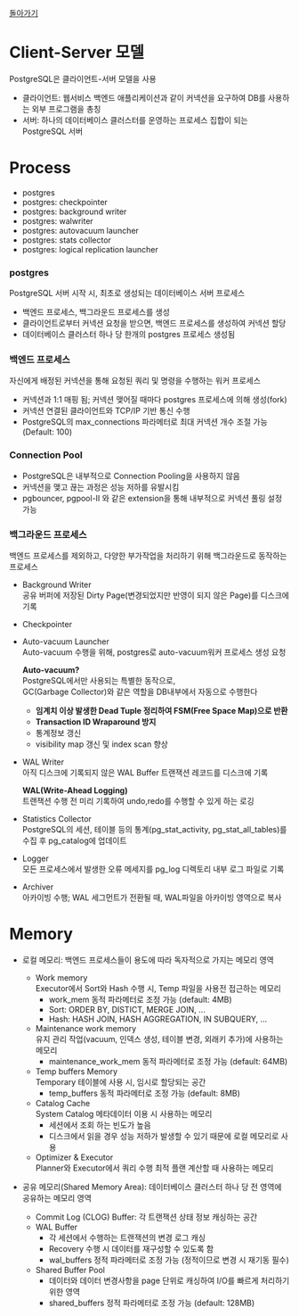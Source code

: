 [돌아가기](https://github.com/LEEJ0NGWAN/postgreSQLTutorial)

# Client-Server 모델
PostgreSQL은 클라이언트-서버 모델을 사용  
- 클라이언트: 웹서비스 백엔드 애플리케이션과 같이 커넥션을 요구하여 DB를 사용하는 외부 프로그램을 총칭
- 서버: 하나의 데이터베이스 클러스터를 운영하는 프로세스 집합이 되는 PostgreSQL 서버

# Process
- postgres
- postgres: checkpointer
- postgres: background writer
- postgres: walwriter
- postgres: autovacuum launcher
- postgres: stats collector
- postgres: logical replication launcher

### postgres
PostgreSQL 서버 시작 시, 최초로 생성되는 데이터베이스 서버 프로세스  

- 백엔드 프로세스, 백그라운드 프로세스를 생성
- 클라이언트로부터 커넥션 요청을 받으면, 백엔드 프로세스를 생성하여 커넥션 할당
- 데이터베이스 클러스터 하나 당 한개의 postgres 프로세스 생성됨

### 백엔드 프로세스
자신에게 배정된 커넥션을 통해 요청된 쿼리 및 명령을 수행하는 워커 프로세스  

- 커넥션과 1:1 매핑 됨; 커넥션 맺어질 때마다 postgres 프로세스에 의해 생성(fork)
- 커넥션 연결된 클라이언트와 TCP/IP 기반 통신 수행
- PostgreSQL의 max_connections 파라메터로 최대 커넥션 개수 조절 가능 (Default: 100)

### Connection Pool
- PostgreSQL은 내부적으로 Connection Pooling을 사용하지 않음  
- 커넥션을 맺고 끊는 과정은 성능 저하를 유발시킴
- pgbouncer, pgpool-II 와 같은 extension을 통해 내부적으로 커넥션 풀링 설정 가능

### 백그라운드 프로세스
백엔드 프로세스를 제외하고, 다양한 부가작업을 처리하기 위해 백그라운드로 동작하는 프로세스

- Background Writer  
    공유 버퍼에 저장된 Dirty Page(변경되었지만 반영이 되지 않은 Page)를 디스크에 기록

- Checkpointer  

- Auto-vacuum Launcher  
    Auto-vacuum 수행을 위해, postgres로 auto-vacuum워커 프로세스 생성 요청

    **Auto-vacuum?**  
    PostgreSQL에서만 사용되는 특별한 동작으로,  
    GC(Garbage Collector)와 같은 역할을 DB내부에서 자동으로 수행한다  

    - **임계치 이상 발생한 Dead Tuple 정리하여 FSM(Free Space Map)으로 반환**
    - **Transaction ID Wraparound 방지**
    - 통계정보 갱신
    - visibility map 갱신 및 index scan 향상

- WAL Writer  
    아직 디스크에 기록되지 않은 WAL Buffer 트랜잭션 레코드를 디스크에 기록

    **WAL(Write-Ahead Logging)**  
    트랜잭션 수행 전 미리 기록하여 undo,redo를 수행할 수 있게 하는 로깅

- Statistics Collector  
    PostgreSQL의 세션, 테이블 등의 통계(pg_stat_activity, pg_stat_all_tables)를 수집 후 pg_catalog에 업데이트

- Logger  
    모든 프로세스에서 발생한 오류 메세지를 pg_log 디렉토리 내부 로그 파일로 기록

- Archiver  
    아카이빙 수행; WAL 세그먼트가 전환될 때, WAL파일을 아카이빙 영역으로 복사

# Memory

- 로컬 메모리: 백엔드 프로세스들이 용도에 따라 독자적으로 가지는 메모리 영역  
    - Work memory  
        Executor에서 Sort와 Hash 수행 시, Temp 파일을 사용전 접근하는 메모리  
        - work_mem 동적 파라메터로 조정 가능 (default: 4MB)  
        - Sort: ORDER BY, DISTICT, MERGE JOIN, ...
        - Hash: HASH JOIN, HASH AGGREGATION, IN SUBQUERY, ...
    - Maintenance work memory  
        유지 관리 작업(vacuum, 인덱스 생성, 테이블 변경, 외래키 추가)에 사용하는 메모리  
        - maintenance_work_mem 동적 파라메터로 조정 가능 (default: 64MB)
    - Temp buffers Memory  
        Temporary 테이블에 사용 시, 임시로 할당되는 공간  
        - temp_buffers 동적 파라메터로 조정 가능 (default: 8MB)
    - Catalog Cache  
        System Catalog 메타데이터 이용 시 사용하는 메모리  
        - 세션에서 조회 하는 빈도가 높음
        - 디스크에서 읽을 경우 성능 저하가 발생할 수 있기 때문에 로컬 메모리로 사용
    - Optimizer & Executor  
        Planner와 Executor에서 쿼리 수행 최적 플랜 계산할 때 사용하는 메모리  

- 공유 메모리(Shared Memory Area): 데이터베이스 클러스터 하나 당 전 영역에 공유하는 메모리 영역  
    - Commit Log (CLOG) Buffer: 각 트랜잭션 상태 정보 캐싱하는 공간
    - WAL Buffer  
        - 각 세션에서 수행하는 트랜잭션의 변경 로그 캐싱
        - Recovery 수행 시 데이터를 재구성할 수 있도록 함
        - wal_buffers 정적 파라메터로 조정 가능 (정적이므로 변경 시 재기동 필수)
    - Shared Buffer Pool  
        - 데이터와 데이터 변경사항을 page 단위로 캐싱하여 I/O를 빠르게 처리하기 위한 영역
        - shared_buffers 정적 파라메터로 조정 가능 (default: 128MB)